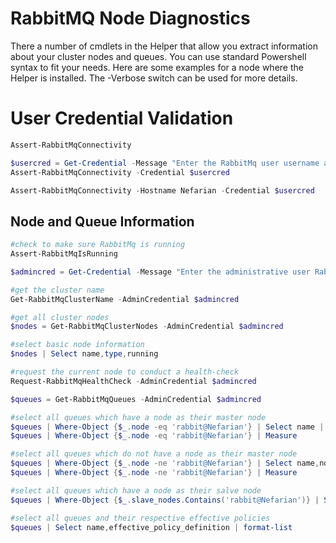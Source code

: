 [title]: # (Node Diagnostics)
[tags]: # (rabbitmq,diagnostics)
[priority]: # (1)

# RabbitMQ Node Diagnostics

There a number of cmdlets in the Helper that allow you extract information about your cluster nodes and queues. You can use standard Powershell syntax to fit your needs. Here are some examples for a node where the Helper is installed. The -Verbose switch can be used for more details.

# User Credential Validation
```powershell
Assert-RabbitMqConnectivity

$usercred = Get-Credential -Message "Enter the RabbitMq user username and password to validate";
Assert-RabbitMqConnectivity -Credential $usercred

Assert-RabbitMqConnectivity -Hostname Nefarian -Credential $usercred

```

## Node and Queue Information
```powershell
#check to make sure RabbitMq is running
Assert-RabbitMqIsRunning

$admincred = Get-Credential -Message "Enter the administrative user RabbitMq user username and password";

#get the cluster name
Get-RabbitMqClusterName -AdminCredential $admincred

#get all cluster nodes
$nodes = Get-RabbitMqClusterNodes -AdminCredential $admincred

#select basic node information
$nodes | Select name,type,running

#request the current node to conduct a health-check 
Request-RabbitMqHealthCheck -AdminCredential $admincred

$queues = Get-RabbitMqQueues -AdminCredential $admincred

#select all queues which have a node as their master node
$queues | Where-Object {$_.node -eq 'rabbit@Nefarian'} | Select name | format-list
$queues | Where-Object {$_.node -eq 'rabbit@Nefarian'} | Measure

#select all queues which do not have a node as their master node
$queues | Where-Object {$_.node -ne 'rabbit@Nefarian'} | Select name,node | format-list
$queues | Where-Object {$_.node -ne 'rabbit@Nefarian'} | Measure

#select all queues which have a node as their salve node
$queues | Where-Object {$_.slave_nodes.Contains('rabbit@Nefarian')} | Select name,node | format-list

#select all queues and their respective effective policies
$queues | Select name,effective_policy_definition | format-list

```
